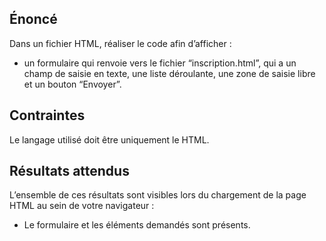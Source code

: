 ## Énoncé

Dans un fichier HTML, réaliser le code afin d’afficher :

- un formulaire qui renvoie vers le fichier “inscription.html”, qui a un champ de saisie en texte, une liste déroulante, une zone de saisie libre et un bouton “Envoyer”.

## Contraintes

Le langage utilisé doit être uniquement le HTML.

## Résultats attendus

L’ensemble de ces résultats sont visibles lors du chargement de la page HTML au sein de votre navigateur :

- Le formulaire et les éléments demandés sont présents.
